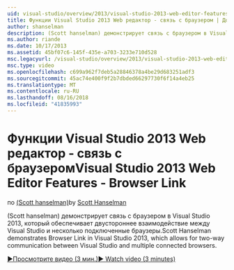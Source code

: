 ```yaml
---
uid: visual-studio/overview/2013/visual-studio-2013-web-editor-features-browser-link
title: Функции Visual Studio 2013 Web редактор - связь с браузером | Документация Майкрософт
author: shanselman
description: (Scott hanselman) демонстрирует связь с браузером в Visual Studio 2013, который обеспечивает двустороннее взаимодействие между Visual Studio и несколько подключенные браузеры...
ms.author: riande
ms.date: 10/17/2013
ms.assetid: 45bf07c6-145f-435e-a703-3233e710d528
msc.legacyurl: /visual-studio/overview/2013/visual-studio-2013-web-editor-features-browser-link
msc.type: video
ms.openlocfilehash: c699a962f7deb5a28846378a4be29d683251adf3
ms.sourcegitcommit: 45ac74e400f9f2b7dbded66297730f6f14a4eb25
ms.translationtype: MT
ms.contentlocale: ru-RU
ms.lasthandoff: 08/16/2018
ms.locfileid: "41835993"
---
```

<a name="visual-studio-2013-web-editor-features---browser-link"></a><span data-ttu-id="9249e-103">Функции Visual Studio 2013 Web редактор - связь с браузером</span><span class="sxs-lookup"><span data-stu-id="9249e-103">Visual Studio 2013 Web Editor Features - Browser Link</span></span>
====================
<span data-ttu-id="9249e-104">по [(Scott hanselman)](https://github.com/shanselman)</span><span class="sxs-lookup"><span data-stu-id="9249e-104">by [Scott Hanselman](https://github.com/shanselman)</span></span>

<span data-ttu-id="9249e-105">(Scott hanselman) демонстрирует связь с браузером в Visual Studio 2013, который обеспечивает двустороннее взаимодействие между Visual Studio и несколько подключенные браузеры.</span><span class="sxs-lookup"><span data-stu-id="9249e-105">Scott Hanselman demonstrates Browser Link in Visual Studio 2013, which allows for two-way communication between Visual Studio and multiple connected browsers.</span></span>

[<span data-ttu-id="9249e-106">&#9654;Просмотрите видео (3 мин.)</span><span class="sxs-lookup"><span data-stu-id="9249e-106">&#9654; Watch video (3 minutes)</span></span>](https://channel9.msdn.com/Blogs/ASP-NET-Site-Videos/visual-studio-2013-web-editor-features-browser-link)
